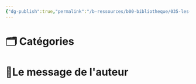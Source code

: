 ```yaml
---
{"dg-publish":true,"permalink":"/b-ressources/b00-bibliotheque/035-les-15-lois-inestimables-de-la-croissance-john-c-maxwell/","title":"Les 15 lois inestimables de la croissance","tags":["📓Book"],"noteIcon":""}
---
```



# 🗂 Catégories 


# 📍Le message de l'auteur